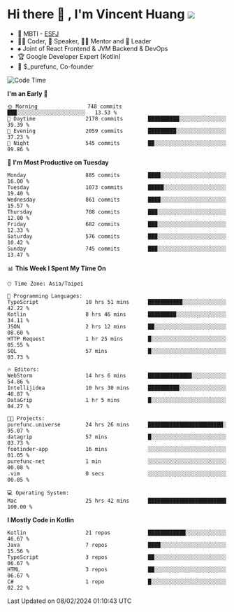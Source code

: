 # Hi there 👋 , I'm Vincent Huang ![](https://komarev.com/ghpvc/?username=Jian-Min-Huang)
- 👀 MBTI - [ESFJ](https://www.16personalities.com/esfj-personality)
- 👨‍💻 Coder, 🎤 Speaker, 👨‍🏫 Mentor and 🚀 Leader
- ♠️ Joint of React Frontend & JVM Backend & DevOps
- 🏆 Google Developer Expert (Kotlin)
- 💼 $_purefunc, Co-founder

<!--START_SECTION:waka-->
![Code Time](http://img.shields.io/badge/Code%20Time-3%2C368%20hrs%2030%20mins-blue)

**I'm an Early 🐤** 

```text
🌞 Morning                748 commits         ███░░░░░░░░░░░░░░░░░░░░░░   13.53 % 
🌆 Daytime                2178 commits        ██████████░░░░░░░░░░░░░░░   39.39 % 
🌃 Evening                2059 commits        █████████░░░░░░░░░░░░░░░░   37.23 % 
🌙 Night                  545 commits         ██░░░░░░░░░░░░░░░░░░░░░░░   09.86 % 
```
📅 **I'm Most Productive on Tuesday** 

```text
Monday                   885 commits         ████░░░░░░░░░░░░░░░░░░░░░   16.00 % 
Tuesday                  1073 commits        █████░░░░░░░░░░░░░░░░░░░░   19.40 % 
Wednesday                861 commits         ████░░░░░░░░░░░░░░░░░░░░░   15.57 % 
Thursday                 708 commits         ███░░░░░░░░░░░░░░░░░░░░░░   12.80 % 
Friday                   682 commits         ███░░░░░░░░░░░░░░░░░░░░░░   12.33 % 
Saturday                 576 commits         ███░░░░░░░░░░░░░░░░░░░░░░   10.42 % 
Sunday                   745 commits         ███░░░░░░░░░░░░░░░░░░░░░░   13.47 % 
```


📊 **This Week I Spent My Time On** 

```text
🕑︎ Time Zone: Asia/Taipei

💬 Programming Languages: 
TypeScript               10 hrs 51 mins      ███████████░░░░░░░░░░░░░░   42.22 % 
Kotlin                   8 hrs 46 mins       █████████░░░░░░░░░░░░░░░░   34.11 % 
JSON                     2 hrs 12 mins       ██░░░░░░░░░░░░░░░░░░░░░░░   08.60 % 
HTTP Request             1 hr 25 mins        █░░░░░░░░░░░░░░░░░░░░░░░░   05.55 % 
SQL                      57 mins             █░░░░░░░░░░░░░░░░░░░░░░░░   03.73 % 

🔥 Editors: 
WebStorm                 14 hrs 6 mins       ██████████████░░░░░░░░░░░   54.86 % 
Intellijidea             10 hrs 30 mins      ██████████░░░░░░░░░░░░░░░   40.87 % 
DataGrip                 1 hr 5 mins         █░░░░░░░░░░░░░░░░░░░░░░░░   04.27 % 

🐱‍💻 Projects: 
purefunc.universe        24 hrs 26 mins      ████████████████████████░   95.07 % 
datagrip                 57 mins             █░░░░░░░░░░░░░░░░░░░░░░░░   03.73 % 
footinder-app            16 mins             ░░░░░░░░░░░░░░░░░░░░░░░░░   01.05 % 
purefunc-net             1 min               ░░░░░░░░░░░░░░░░░░░░░░░░░   00.08 % 
.vim                     0 secs              ░░░░░░░░░░░░░░░░░░░░░░░░░   00.05 % 

💻 Operating System: 
Mac                      25 hrs 42 mins      █████████████████████████   100.00 % 
```

**I Mostly Code in Kotlin** 

```text
Kotlin                   21 repos            ████████████░░░░░░░░░░░░░   46.67 % 
Java                     7 repos             ████░░░░░░░░░░░░░░░░░░░░░   15.56 % 
TypeScript               3 repos             ██░░░░░░░░░░░░░░░░░░░░░░░   06.67 % 
HTML                     3 repos             ██░░░░░░░░░░░░░░░░░░░░░░░   06.67 % 
C#                       1 repo              █░░░░░░░░░░░░░░░░░░░░░░░░   02.22 % 
```




 Last Updated on 08/02/2024 01:10:43 UTC
<!--END_SECTION:waka-->
